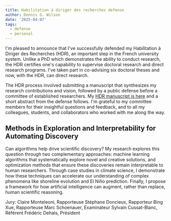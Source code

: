 ```yaml
---
title: Habilitation à diriger des recherches defense
author: Dennis G. Wilson
date: '2025-04-07'
tags:
  - defense
  - personal
---
```



I'm pleased to announce that I've successfully defended my Habilitation à Diriger des Recherches (HDR), an important step in the French university system. Unlike a PhD which demonstrates the ability to conduct research, the HDR certifies one's capability to supervise doctoral research and direct research programs. I've taken part in co-advising six doctoral theses and now, with the HDR, can direct research.

The HDR process involved submitting a manuscript that synthesizes my research contributions and vision, followed by a public defense before a committee of established researchers. My [HDR manuscript is here](https://d9w.github.io/wilson_hdr.pdf) and a short abstract from the defense follows. I'm grateful to my committee members for their insightful questions and feedback, and to all my colleagues, students, and collaborators who worked with me along the way.

## Methods in Exploration and Interpretability for Automating Discovery

Can algorithms help drive scientific discovery? My research explores this question through two complementary approaches: machine learning algorithms that systematically explore novel and creative solutions, and optimization methods that ensure these discoveries remain interpretable to human researchers. Through case studies in climate science, I demonstrate how these techniques can accelerate our understanding of complex phenomena like shoreline evolution and El Niño prediction. Finally, I propose a framework for how artificial intelligence can augment, rather than replace, human scientific reasoning.

Jury:
Claire Monteleoni, Rapporteuse
Stéphane Doncieux, Rapporteur
Bing Xue, Rapporteuse
Marc Schoenauer, Examinateur
Sylvain Cussat-Blanc, Référent
Frédéric Dehais, Président

